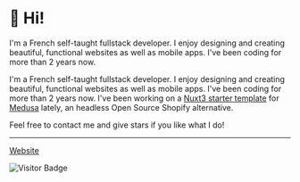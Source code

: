 # 👋 Hi!

I'm a French self-taught fullstack developer. I enjoy designing and creating beautiful, functional websites as well as mobile apps. I've been coding for more than 2 years now.

I'm a French self-taught fullstack developer. I enjoy designing and creating beautiful, functional websites as well as mobile apps. I've been coding for more than 2 years now. I've been working on a [Nuxt3 starter template](https://github.com/florian-lefebvre/nuxt3-starter-medusa) for [Medusa](https://medusajs.com/) lately, an headless Open Source Shopify alternative.

Feel free to contact me and give stars if you like what I do!

---

[Website](https://florian-lefebvre.dev)

<div height="20"></div>

![Visitor Badge](https://visitor-badge.laobi.icu/badge?page_id=florian-lefebvre&title=Visitors)
